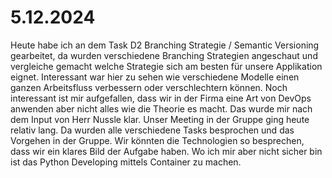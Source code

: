 # 5.12.2024

Heute habe ich an dem Task D2 Branching Strategie / Semantic Versioning gearbeitet, da wurden verschiedene Branching Strategien angeschaut und vergleiche gemacht welche Strategie sich am besten für unsere Applikation eignet. Interessant war hier zu sehen wie verschiedene Modelle einen ganzen Arbeitsfluss verbessern oder verschlechtern können.
Noch interessant ist mir aufgefallen, dass wir in der Firma eine Art von DevOps anwenden aber nicht alles wie die Theorie es macht. Das wurde mir nach dem Input von Herr Nussle klar.
Unser Meeting in der Gruppe ging heute relativ lang. Da wurden alle verschiedene Tasks besprochen und das Vorgehen in der Gruppe. Wir könnten die Technologien so besprechen, dass wir ein klares Bild der Aufgabe haben. Wo ich mir aber nicht sicher bin ist das Python Developing mittels Container zu machen.
